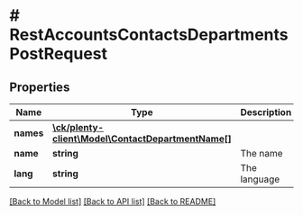 # # RestAccountsContactsDepartmentsPostRequest

## Properties

Name | Type | Description | Notes
------------ | ------------- | ------------- | -------------
**names** | [**\ck/plenty-client\Model\ContactDepartmentName[]**](ContactDepartmentName.md) |  |
**name** | **string** | The name |
**lang** | **string** | The language |

[[Back to Model list]](../../README.md#models) [[Back to API list]](../../README.md#endpoints) [[Back to README]](../../README.md)

